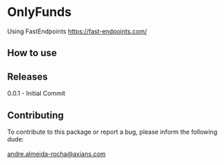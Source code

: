 ﻿# OnlyFunds

Using FastEndpoints
https://fast-endpoints.com/

## How to use


## Releases

0.0.1 - Initial Commit

## Contributing
To contribute to this package or report a bug, please inform the following dude:<br>  
<andre.almeida-rocha@axians.com>  <br> 
